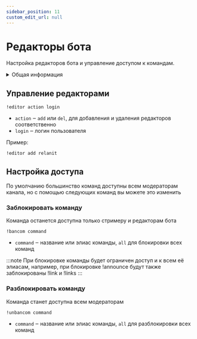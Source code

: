 ```yaml
---
sidebar_position: 11
custom_edit_url: null
---
```


# Редакторы бота

Настройка редакторов бота и управление доступом к командам.

<details>
  <summary>Общая информация</summary>
  <ul>
    <li><b>Название:</b> editor</li>
    <li><b>Элиасы:</b> отсутствуют</li>
    <li><b>Кулдаун:</b> общий 5 секунд</li>
    <li><a href="https://github.com/Relanit/ModBoty/blob/master/ModBoty/cogs/editors.py"><b>Исходный код</b></a></li>
  </ul>
</details>

## Управление редакторами
`!editor action login`
- `action` ‒ `add` или `del`, для добавления и удаления редакторов соответственно
- `login` ‒ логин пользователя

Пример:

    !editor add relanit

## Настройка доступа

По умолчанию большинство команд доступны всем модераторам канала, но с помощью следующих команд вы можете это изменить

### Заблокировать команду
Команда останется доступна только стримеру и редакторам бота

`!bancom command`
- `command` ‒ название или элиас команды, `all` для блокировки всех команд

:::note
При блокировке команды будет ограничен доступ и к всем её элиасам, например, при блокировке !announce будут также заблокированы !link и !links
:::

### Разблокировать команду
Команда станет доступна всем модераторам

`!unbancom command`
- `command` ‒ название или элиас команды, `all` для разблокировки всех команд